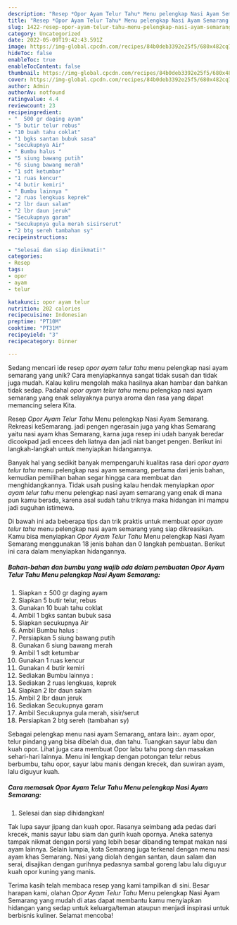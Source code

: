 ```yaml
---
description: "Resep *Opor Ayam Telur Tahu* Menu pelengkap Nasi Ayam Semarang yang Bisa Manjain Lidah"
title: "Resep *Opor Ayam Telur Tahu* Menu pelengkap Nasi Ayam Semarang yang Bisa Manjain Lidah"
slug: 1422-resep-opor-ayam-telur-tahu-menu-pelengkap-nasi-ayam-semarang-yang-bisa-manjain-lidah
category: Uncategorized
date: 2022-05-09T19:42:43.591Z
image: https://img-global.cpcdn.com/recipes/84b0deb3392e25f5/680x482cq70/opor-ayam-telur-tahu-menu-pelengkap-nasi-ayam-semarang-foto-resep-utama.jpg
hideToc: false
enableToc: true
enableTocContent: false
thumbnail: https://img-global.cpcdn.com/recipes/84b0deb3392e25f5/680x482cq70/opor-ayam-telur-tahu-menu-pelengkap-nasi-ayam-semarang-foto-resep-utama.jpg
cover: https://img-global.cpcdn.com/recipes/84b0deb3392e25f5/680x482cq70/opor-ayam-telur-tahu-menu-pelengkap-nasi-ayam-semarang-foto-resep-utama.jpg
author: Admin
authorAv: notfound
ratingvalue: 4.4
reviewcount: 23
recipeingredient:
- "  500 gr daging ayam"
- "5 butir telur rebus"
- "10 buah tahu coklat"
- "1 bgks santan bubuk sasa"
- "secukupnya Air"
- " Bumbu halus "
- "5 siung bawang putih"
- "6 siung bawang merah"
- "1 sdt ketumbar"
- "1 ruas kencur"
- "4 butir kemiri"
- " Bumbu lainnya "
- "2 ruas lengkuas keprek"
- "2 lbr daun salam"
- "2 lbr daun jeruk"
- "Secukupnya garam"
- "Secukupnya gula merah sisirserut"
- "2 btg sereh tambahan sy"
recipeinstructions:

- "Selesai dan siap dinikmati!"
categories:
- Resep
tags:
- opor
- ayam
- telur

katakunci: opor ayam telur 
nutrition: 202 calories
recipecuisine: Indonesian
preptime: "PT10M"
cooktime: "PT31M"
recipeyield: "3"
recipecategory: Dinner

---
```





Sedang mencari ide resep *opor ayam telur tahu* menu pelengkap nasi ayam semarang yang unik? Cara menyiapkannya sangat tidak susah dan tidak juga mudah. Kalau keliru mengolah maka hasilnya akan hambar dan bahkan tidak sedap. Padahal *opor ayam telur tahu* menu pelengkap nasi ayam semarang yang enak selayaknya punya aroma dan rasa yang dapat memancing selera Kita.





Resep *Opor Ayam Telur Tahu* Menu pelengkap Nasi Ayam Semarang. Rekreasi keSemarang. jadi pengen ngerasain juga yang khas Semarang yaitu nasi ayam khas Semarang, karna juga resep ini udah banyak beredar dicookpad jadi encees deh liatnya dan jadi niat banget pengen. Berikut ini langkah-langkah untuk menyiapkan hidangannya.

Banyak hal yang sedikit banyak mempengaruhi kualitas rasa dari *opor ayam telur tahu* menu pelengkap nasi ayam semarang, pertama dari jenis bahan, kemudian pemilihan bahan segar hingga cara membuat dan menghidangkannya. Tidak usah pusing kalau hendak menyiapkan *opor ayam telur tahu* menu pelengkap nasi ayam semarang yang enak di mana pun kamu berada, karena asal sudah tahu triknya maka hidangan ini mampu jadi suguhan istimewa.






Di bawah ini ada beberapa tips dan trik praktis untuk membuat *opor ayam telur tahu* menu pelengkap nasi ayam semarang yang siap dikreasikan. Kamu bisa menyiapkan *Opor Ayam Telur Tahu* Menu pelengkap Nasi Ayam Semarang menggunakan 18 jenis bahan dan 0 langkah pembuatan. Berikut ini cara dalam menyiapkan hidangannya.

<!--inarticleads1-->

##### Bahan-bahan dan bumbu yang wajib ada dalam pembuatan *Opor Ayam Telur Tahu* Menu pelengkap Nasi Ayam Semarang:

1. Siapkan  ± 500 gr daging ayam
1. Siapkan 5 butir telur, rebus
1. Gunakan 10 buah tahu coklat
1. Ambil 1 bgks santan bubuk sasa
1. Siapkan secukupnya Air
1. Ambil  Bumbu halus :
1. Persiapkan 5 siung bawang putih
1. Gunakan 6 siung bawang merah
1. Ambil 1 sdt ketumbar
1. Gunakan 1 ruas kencur
1. Gunakan 4 butir kemiri
1. Sediakan  Bumbu lainnya :
1. Sediakan 2 ruas lengkuas, keprek
1. Siapkan 2 lbr daun salam
1. Ambil 2 lbr daun jeruk
1. Sediakan Secukupnya garam
1. Ambil Secukupnya gula merah, sisir/serut
1. Persiapkan 2 btg sereh (tambahan sy)


Sebagai pelengkap menu nasi ayam Semarang, antara lain:. ayam opor, telur pindang yang bisa dibelah dua, dan tahu. Tuangkan sayur labu dan kuah opor. Lihat juga cara membuat Opor labu tahu pong dan masakan sehari-hari lainnya. Menu ini lengkap dengan potongan telur rebus berbumbu, tahu opor, sayur labu manis dengan krecek, dan suwiran ayam, lalu diguyur kuah. 

<!--inarticleads2-->

##### Cara memasak *Opor Ayam Telur Tahu* Menu pelengkap Nasi Ayam Semarang:


1. Selesai dan siap dihidangkan!

Tak lupa sayur jipang dan kuah opor. Rasanya seimbang ada pedas dari krecek, manis sayur labu siam dan gurih kuah opornya. Aneka satenya tampak nikmat dengan porsi yang lebih besar dibanding tempat makan nasi ayam lainnya. Selain lumpia, kota Semarang juga terkenal dengan menu nasi ayam khas Semarang. Nasi yang diolah dengan santan, daun salam dan serai, disajikan dengan gurihnya pedasnya sambal goreng labu lalu diguyur kuah opor kuning yang manis. 

Terima kasih telah membaca resep yang kami tampilkan di sini. Besar harapan kami, olahan *Opor Ayam Telur Tahu* Menu pelengkap Nasi Ayam Semarang yang mudah di atas dapat membantu kamu menyiapkan hidangan yang sedap untuk keluarga/teman ataupun menjadi inspirasi untuk berbisnis kuliner. Selamat mencoba!
